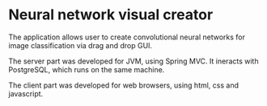 # Neural network visual creator
The application allows user to create convolutional neural networks 
for image classification via drag and drop GUI.

The server part was developed for JVM, using Spring MVC. It ineracts with PostgreSQL, 
which runs on the same machine.

The client part was developed for web browsers, using html, css and javascript.
